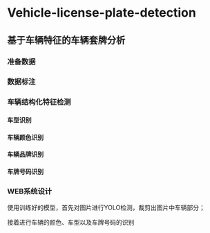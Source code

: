 # Vehicle-license-plate-detection

## 基于车辆特征的车辆套牌分析

### 准备数据

### 数据标注

### 车辆结构化特征检测

#### 车型识别

#### 车辆颜色识别

#### 车辆品牌识别

#### 车牌号码识别

### WEB系统设计

使用训练好的模型，首先对图片进行YOLO检测，裁剪出图片中车辆部分；

接着进行车辆的颜色、车型以及车牌号码的识别
